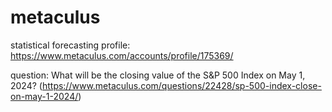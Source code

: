 # metaculus
statistical forecasting
profile: https://www.metaculus.com/accounts/profile/175369/

question: What will be the closing value of the S&P 500 Index on May 1, 2024? (https://www.metaculus.com/questions/22428/sp-500-index-close-on-may-1-2024/)
